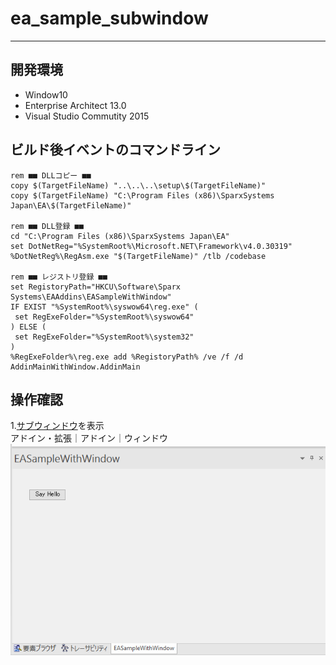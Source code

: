 # ea_sample_subwindow

-----------------------------------------------------------------------------------

## 開発環境
* Window10
* Enterprise Architect 13.0
* Visual Studio Commutity 2015

## ビルド後イベントのコマンドライン
```
rem ■■ DLLコピー ■■
copy $(TargetFileName) "..\..\..\setup\$(TargetFileName)"
copy $(TargetFileName) "C:\Program Files (x86)\SparxSystems Japan\EA\$(TargetFileName)"

rem ■■ DLL登録 ■■
cd "C:\Program Files (x86)\SparxSystems Japan\EA"
set DotNetReg="%SystemRoot%\Microsoft.NET\Framework\v4.0.30319"
%DotNetReg%\RegAsm.exe "$(TargetFileName)" /tlb /codebase

rem ■■ レジストリ登録 ■■
set RegistoryPath="HKCU\Software\Sparx Systems\EAAddins\EASampleWithWindow"
IF EXIST "%SystemRoot%\syswow64\reg.exe" (
 set RegExeFolder="%SystemRoot%\syswow64"
) ELSE (
 set RegExeFolder="%SystemRoot%\system32"
)
%RegExeFolder%\reg.exe add %RegistoryPath% /ve /f /d AddinMainWithWindow.AddinMain
```

## 操作確認
1.[サブウィンドウ](http://www.sparxsystems.jp/help/13.0/custom_docked_window.htm)を表示  
 アドイン・拡張｜アドイン｜ウィンドウ  
![実行例](pic/RunSample.PNG)
